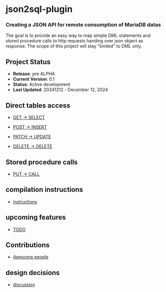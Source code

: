 # json2sql-plugin 
### Creating a JSON API for remote consumption of MariaDB datas

The goal is to provide an easy way to map simple DML statements and stored procedure calls to http requests handing over json object as response. The scope of this project will stay "limited" to DML only.

## Project Status

- **Release**: pre ALPHA
- **Current Version**: 0.1
- **Status**: Active development
- **Last Updated**: 20241212 - December 12, 2024

## Direct tables access

* [GET → SELECT](https://github.com/SylvainA77/JSON-API-plugin/blob/main/doc/handle_get_request.md)  

* [POST → INSERT](https://github.com/SylvainA77/JSON2SQL-plugin/blob/main/doc/handle_post_request.md)  

* [PATCH → UPDATE](https://github.com/SylvainA77/JSON2SQL-plugin/blob/main/doc/handle_patch_request.md)  

* [DELETE → DELETE](https://github.com/SylvainA77/JSON2SQL-plugin/blob/main/doc/handle_delete_request.md)


## Stored procedure calls

* [PUT → CALL](https://github.com/SylvainA77/JSON2SQL-plugin/blob/main/doc/handle_put_request.md)
  
## compilation instructions

* [instructions](https://github.com/SylvainA77/JSON-API-plugin/blob/main/doc/compilation.md)

## upcoming features

* [TODO](https://github.com/SylvainA77/JSON-API-plugin/blob/main/doc/TODO.md)

## Contributions

* [Awesome people](https://github.com/SylvainA77/JSON-API-plugin/blob/main/Contributions.md)

## design decisions
* [discussion](https://github.com/SylvainA77/JSON2SQL-plugin/blob/main/doc/stack-n-architecture-decisions.md)
